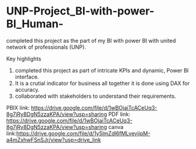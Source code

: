 # UNP-Project_BI-with-power-BI_Human-

completed this project as the part of my BI with power BI with united network of professionals (UNP).

Key highlights

1. completed this project as part of intricate KPIs and dynamic, Power BI interface.
2. It is a crutial indicator for business all together it is done using DAX for accuracy.
3. collaborated with stakeholders to understand their requirements.

PBIX link: https://drive.google.com/file/d/1wBOjaiTcACeUq3-8g7jRy8DgN5zzaKPA/view?usp=sharing
PDF link: https://drive.google.com/file/d/1wBOjaiTcACeUq3-8g7jRy8DgN5zzaKPA/view?usp=sharing
canva link:https://drive.google.com/file/d/1y5lmZdl6fMLvevjipM-a4mZxhwFSnSJr/view?usp=drive_link

    
